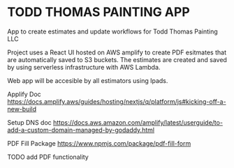# TODD THOMAS PAINTING APP

App to create estimates and update workflows for Todd Thomas Painting LLC


Project uses a React UI hosted on AWS amplify to create PDF esitmates that are automatically saved to S3 buckets. The estimates are created and saved by using serverless infrastructure with AWS Lambda.

Web app will be accesible by all estimators using Ipads. 

Applify Doc https://docs.amplify.aws/guides/hosting/nextjs/q/platform/js#kicking-off-a-new-build

Setup DNS doc https://docs.aws.amazon.com/amplify/latest/userguide/to-add-a-custom-domain-managed-by-godaddy.html

PDF Fill Package https://www.npmjs.com/package/pdf-fill-form

TODO add PDF functionality
